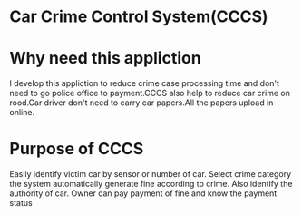 # Car Crime Control System(CCCS)
# Why need this appliction 
I develop this appliction to reduce crime case processing time and
don't need to go police office to payment.CCCS also help to 
reduce car crime on rood.Car driver 
don't need to carry car papers.All the papers upload in online.

# Purpose of CCCS
 Easily identify victim car by sensor or number of car.
 Select crime category the system automatically generate fine according to crime.
	Also identify the authority of car.
	Owner can pay payment of fine and know the payment status

